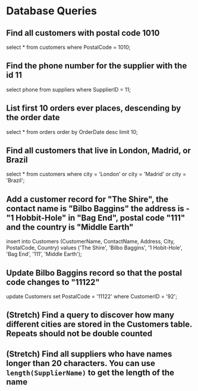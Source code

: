 # Database Queries

## Find all customers with postal code 1010
select * from customers where PostalCode = 1010;

## Find the phone number for the supplier with the id 11
select phone from suppliers where SupplierID = 11;

## List first 10 orders ever places, descending by the order date
select * from orders 
order by OrderDate desc
limit 10;

## Find all customers that live in London, Madrid, or Brazil
select * from customers where city = 'London' or city = 'Madrid' or city = 'Brazil';


## Add a customer record for "The Shire", the contact name is "Bilbo Baggins" the address is -"1 Hobbit-Hole" in "Bag End", postal code "111" and the country is "Middle Earth"
insert into Customers (CustomerName, ContactName, Address, City, PostalCode, Country)
values ('The Shire', 'Bilbo Baggins', '1 Hobit-Hole', 'Bag End', '111', 'Middle Earth');

## Update Bilbo Baggins record so that the postal code changes to "11122"
update Customers set PostalCode = '11122' where CustomerID = '92';


## (Stretch) Find a query to discover how many different cities are stored in the Customers table. Repeats should not be double counted



## (Stretch) Find all suppliers who have names longer than 20 characters. You can use `length(SupplierName)` to get the length of the name
